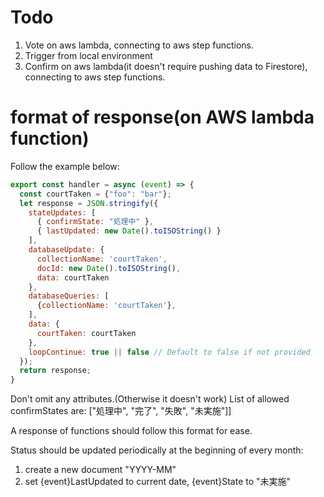 # Todo
1. Vote on aws lambda, connecting to aws step functions.
2. Trigger from local environment
3. Confirm on aws lambda(it doesn't require pushing data to Firestore), connecting to aws step functions.

# format of response(on AWS lambda function)
Follow the example below:
```javascript
export const handler = async (event) => {
  const courtTaken = {"foo": "bar"};
  let response = JSON.stringify({
    stateUpdates: [
      { confirmState: "処理中" },
      { lastUpdated: new Date().toISOString() }
    ],
    databaseUpdate: {
      collectionName: 'courtTaken',
      docId: new Date().toISOString(),
      data: courtTaken
    },
    databaseQueries: [
      {collectionName: 'courtTaken'},
    ],
    data: {
      courtTaken: courtTaken
    },
    loopContinue: true || false // Default to false if not provided
  });
  return response;
}
```
Don't omit any attributes.(Otherwise it doesn't work)
List of allowed confirmStates are:
["処理中", "完了", "失敗", "未実施"]]

A response of functions should follow this format for ease.

Status should be updated periodically at the beginning of every month:
1. create a new document "YYYY-MM"
2. set {event}LastUpdated to current date, {event}State to "未実施"
